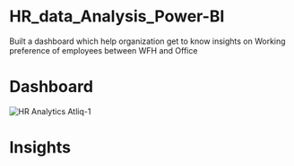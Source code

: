 # HR_data_Analysis_Power-BI
Built a dashboard which  help organization get to know insights on Working preference of employees between WFH and Office
# Dashboard
![HR Analytics Atliq-1](https://user-images.githubusercontent.com/114512832/198984122-bdf5941c-6ee1-4c09-8336-450fa0607c4b.png)
# Insights
